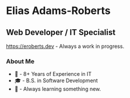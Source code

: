 # Elias Adams-Roberts
## Web Developer / IT Specialist

https://eroberts.dev - Always a work in progress.

### About Me
- :calendar: - 8+ Years of Experience in IT
- :mortar_board: - B.S. in Software Development
- 🌱 - Always learning something new.
